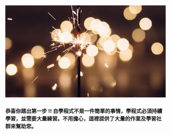 # ![](/assets/cheer.jpg)

### 恭喜你踏出第一步 !! 自學程式不是一件簡單的事情，學程式必須持續學習，並需要大量練習。不用擔心，這裡提供了大量的作業及學習社群來幫助您。



